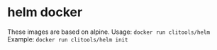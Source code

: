 # helm docker

These images are based on alpine. 
Usage: `docker run clitools/helm`
Example: `docker run clitools/helm init`